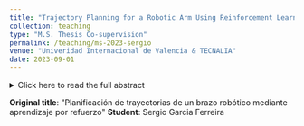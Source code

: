 ```yaml
---
title: "Trajectory Planning for a Robotic Arm Using Reinforcement Learning"
collection: teaching
type: "M.S. Thesis Co-supervision"
permalink: /teaching/ms-2023-sergio
venue: "Univeridad Internacional de Valencia & TECNALIA"
date: 2023-09-01
---
```


<details>
  <summary>Click here to read the full abstract</summary>
  Reinforcement Learning has brought about a transformation in robotics, thanks to its ability to develop efficient control techniques through autonomous learning. In particular, Reinforcement Learning has proven to be successful in tasks such as reaching objects with robotic arms. In this work, a solution is developed for training this task in simulated environments, and an experimental setup is established to compare the performance of various model-free algorithms. It is demonstrated that PPO achieves the best results, while SAC exhibits instability in environments with Dense rewards. Furthermore, it is concluded that a Sparse reward is sufficient to solve the task in environments with a precision of 5 cm.
</details>

**Original title**: "Planificación de trayectorias de un brazo robótico mediante aprendizaje por refuerzo"
**Student**: Sergio Garcia Ferreira

